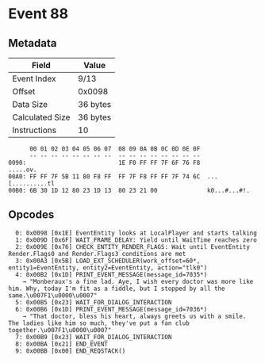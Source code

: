 # Event 88

## Metadata

| Field           | Value    |
|-----------------|----------|
| Event Index     | 9/13     |
| Offset          | 0x0098   |
| Data Size       | 36 bytes |
| Calculated Size | 36 bytes |
| Instructions    | 10       |

```
      00 01 02 03 04 05 06 07  08 09 0A 0B 0C 0D 0E 0F
      -- -- -- -- -- -- -- --  -- -- -- -- -- -- -- --
0090:                          1E F0 FF FF 7F 6F 76 F8          .....ov.
00A0: FF FF 7F 5B 11 80 F8 FF  FF 7F F8 FF FF 7F 74 6C  ...[..........tl
00B0: 6B 30 1D 12 80 23 1D 13  80 23 21 00              k0...#...#!.    
```

## Opcodes

```
  0: 0x0098 [0x1E] EventEntity looks at LocalPlayer and starts talking
  1: 0x009D [0x6F] WAIT_FRAME_DELAY: Yield until WaitTime reaches zero
  2: 0x009E [0x76] CHECK_ENTITY_RENDER_FLAGS: Wait until EventEntity Render.Flags0 and Render.Flags3 conditions are met
  3: 0x00A3 [0x5B] LOAD_EXT_SCHEDULER(work_offset=60*, entity1=EventEntity, entity2=EventEntity, action="tlk0")
  4: 0x00B2 [0x1D] PRINT_EVENT_MESSAGE(message_id=7035*)
    → "Monberaux's a fine lad. Aye, I wish every doctor was more like him. Why, today I'm fit as a fiddle, but I stopped by all the same.\u007F1\u0000\u0007"
  5: 0x00B5 [0x23] WAIT_FOR_DIALOG_INTERACTION
  6: 0x00B6 [0x1D] PRINT_EVENT_MESSAGE(message_id=7036*)
    → "That doctor, bless his heart, always greets us with a smile. The ladies like him so much, they've put a fan club together.\u007F1\u0000\u0007"
  7: 0x00B9 [0x23] WAIT_FOR_DIALOG_INTERACTION
  8: 0x00BA [0x21] END_EVENT
  9: 0x00BB [0x00] END_REQSTACK()
```
